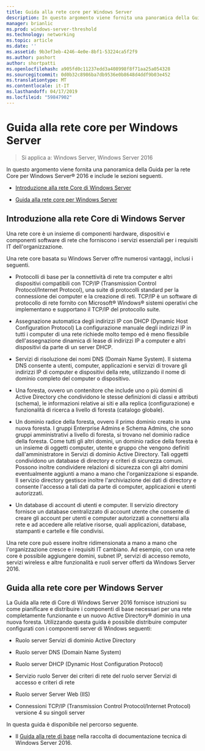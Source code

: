 ```yaml
---
title: Guida alla rete core per Windows Server
description: In questo argomento viene fornita una panoramica della Guida alla rete Core, che consente di pianificare e distribuire i componenti di base necessari per una rete completamente funzionante e un nuovo dominio di Active Directory in una nuova foresta con Windows Server 2016
manager: brianlic
ms.prod: windows-server-threshold
ms.technology: networking
ms.topic: article
ms.date: ''
ms.assetid: 9b3ef3eb-4246-4e0e-8bf1-53224ca5f2f9
ms.author: pashort
author: shortpatti
ms.openlocfilehash: a905fd0c11237edd3a408998f8f71aa25a054328
ms.sourcegitcommit: 0d0b32c8986ba7db9536e0b8648d4ddf9b03e452
ms.translationtype: MT
ms.contentlocale: it-IT
ms.lasthandoff: 04/17/2019
ms.locfileid: "59847902"
---
```

# <a name="core-network-guidance-for-windows-server"></a>Guida alla rete core per Windows Server

>Si applica a: Windows Server, Windows Server 2016

In questo argomento viene fornita una panoramica della Guida per la rete Core per Windows Server&reg; 2016 e include le sezioni seguenti.  
  
-   [Introduzione alla rete Core di Windows Server](#bkmk_intro)  
  
-   [Guida alla rete core per Windows Server](#bkmk_core)  
  
## <a name="bkmk_intro"></a>Introduzione alla rete Core di Windows Server

Una rete core è un insieme di componenti hardware, dispositivi e componenti software di rete che forniscono i servizi essenziali per i requisiti IT dell'organizzazione.

Una rete core basata su Windows Server offre numerosi vantaggi, inclusi i seguenti.

- Protocolli di base per la connettività di rete tra computer e altri dispositivi compatibili con TCP/IP (Transmission Control Protocol/Internet Protocol), una suite di protocolli standard per la connessione dei computer e la creazione di reti. TCP/IP è un software di protocollo di rete fornito con Microsoft&reg; Windows&reg; sistemi operativi che implementano e supportano il TCP/IP del protocollo suite.

- Assegnazione automatica degli indirizzi IP con DHCP (Dynamic Host Configuration Protocol) La configurazione manuale degli indirizzi IP in tutti i computer di una rete richiede molto tempo ed è meno flessibile dell'assegnazione dinamica di lease di indirizzi IP a computer e altri dispositivi da parte di un server DHCP.

- Servizi di risoluzione dei nomi DNS (Domain Name System). Il sistema DNS consente a utenti, computer, applicazioni e servizi di trovare gli indirizzi IP di computer e dispositivi della rete, utilizzando il nome di dominio completo del computer o dispositivo.

- Una foresta, ovvero un contenitore che include uno o più domini di Active Directory che condividono le stesse definizioni di classi e attributi (schema), le informazioni relative ai siti e alla replica (configurazione) e funzionalità di ricerca a livello di foresta (catalogo globale).

- Un dominio radice della foresta, ovvero il primo dominio creato in una nuova foresta. I gruppi Enterprise Admins e Schema Admins, che sono gruppi amministrativi a livello di foresta, si trovano nel dominio radice della foresta. Come tutti gli altri domini, un dominio radice della foresta è un insieme di oggetti computer, utente e gruppo che vengono definiti dall'amministratore in Servizi di dominio Active Directory. Tali oggetti condividono un database di directory e criteri di sicurezza comuni. Possono inoltre condividere relazioni di sicurezza con gli altri domini eventualmente aggiunti a mano a mano che l'organizzazione si espande. Il servizio directory gestisce inoltre l'archiviazione dei dati di directory e consente l'accesso a tali dati da parte di computer, applicazioni e utenti autorizzati.

- Un database di account di utenti e computer. Il servizio directory fornisce un database centralizzato di account utente che consente di creare gli account per utenti e computer autorizzati a connettersi alla rete e ad accedere alle relative risorse, quali applicazioni, database, stampanti e cartelle e file condivisi.

Una rete core può essere inoltre ridimensionata a mano a mano che l'organizzazione cresce e i requisiti IT cambiano. Ad esempio, con una rete core è possibile aggiungere domini, subnet IP, servizi di accesso remoto, servizi wireless e altre funzionalità e ruoli server offerti da Windows Server 2016.

## <a name="bkmk_core"></a>Guida alla rete core per Windows Server

La Guida alla rete di Core di Windows Server 2016 fornisce istruzioni su come pianificare e distribuire i componenti di base necessari per una rete completamente funzionante e un nuovo Active Directory&reg; dominio in una nuova foresta. Utilizzando questa guida è possibile distribuire computer configurati con i componenti server di Windows seguenti:

- Ruolo server Servizi di dominio Active Directory

- Ruolo server DNS (Domain Name System)

- Ruolo server DHCP (Dynamic Host Configuration Protocol)

- Servizio ruolo Server dei criteri di rete del ruolo server Servizi di accesso e criteri di rete

- Ruolo server Server Web (IIS)

- Connessioni TCP/IP (Transmission Control Protocol/Internet Protocol) versione 4 su singoli server

In questa guida è disponibile nel percorso seguente.

- Il [Guida alla rete di base](../core-network-guide/Core-Network-Guide.md) nella raccolta di documentazione tecnica di Windows Server 2016.
  


